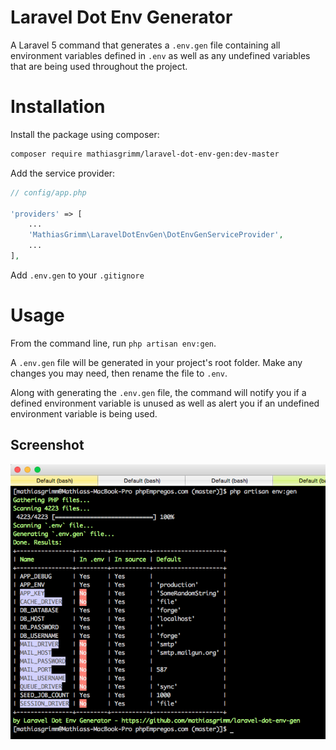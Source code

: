 # Laravel Dot Env Generator
A Laravel 5 command that generates a `.env.gen` file containing all environment
variables defined in `.env` as well as any undefined variables that are being
used throughout the project.

# Installation

Install the package using composer:

```bash
composer require mathiasgrimm/laravel-dot-env-gen:dev-master
```

Add the service provider:

```php
// config/app.php

'providers' => [
	...
	'MathiasGrimm\LaravelDotEnvGen\DotEnvGenServiceProvider',
	...
],
```

Add `.env.gen` to your `.gitignore`

# Usage

From the command line, run `php artisan env:gen`.

A `.env.gen` file will be generated in your project's root folder. Make any
changes you may need, then rename the file to `.env`.

Along with generating the `.env.gen` file, the command will notify you if a
defined environment variable is unused as well as alert you if an undefined
environment variable is being used.

## Screenshot

![Screenshot](screenshot.png)
